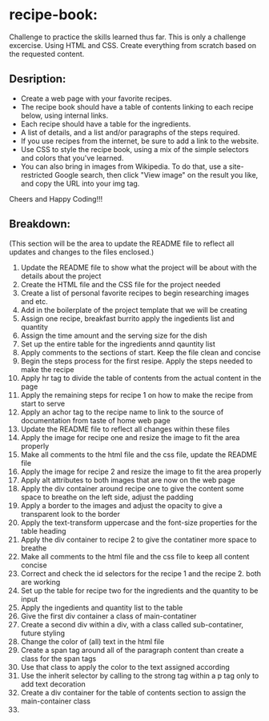 # recipe-book:
Challenge to practice the skills learned thus far. This is only a challenge excercise. Using HTML and CSS.
Create everything from scratch based on the requested content. 

## Desription:

* Create a web page with your favorite recipes.
* The recipe book should have a table of contents linking to each recipe below, using internal links.
* Each recipe should have a table for the ingredients.
* A list of details, and a list and/or paragraphs of the steps required.
* If you use recipes from the internet, be sure to add a link to the website.
* Use CSS to style the recipe book, using a mix of the simple selectors and colors that you've learned.
* You can also bring in images from Wikipedia. To do that, use a site-restricted Google search, then click "View image" on the result you like, and copy the URL into your img tag.

Cheers and Happy Coding!!!

## Breakdown: 
(This section will be the area to update the README file to reflect all updates and changes to the files enclosed.)

1. Update the README file to show what the project will be about with the details about the project
2. Create the HTML file and the CSS file for the project needed
3. Create a list of personal favorite recipes to begin researching images and etc.
4. Add in the boilerplate of the project template that we will be creating
5. Assign one recipe, breakfast burrito apply the ingedients list and quantity
6. Assign the time amount and the serving size for the dish
7. Set up the entire table for the ingredients annd qauntity list
8. Apply comments to the sections of start. Keep the file clean and concise
9. Begin the steps process for the first resipe. Apply the steps needed to make the recipe
10. Apply hr tag to divide the table of contents from the actual content in the page
11. Apply the remaining steps for recipe 1 on how to make the recipe from start to serve
12. Apply an achor tag to the recipe name to link to the source of documentation from taste of home web page
13. Update the README file to reflect all changes within these files
14. Apply the image for recipe one and resize the image to fit the area properly
15. Make all comments to the html file and the css file, update the README file
16. Apply the image for recipe 2 and resize the image to fit the area properly
17. Apply alt attributes to both images that are now on the web page
18. Apply the div container around recipe one to give the content some space to breathe on the left side, adjust the padding
19. Apply a border to the images and adjust the opacity to give a transparent look to the border
20. Apply the text-transform uppercase and the font-size properties for the table heading
21. Apply the div container to recipe 2 to give the contatiner more space to breathe
22. Make all comments to the html file and the css file to keep all content concise
23. Correct and check the id selectors for the recipe 1 and the recipe 2. both are working
24. Set up the table for recipe two for the ingredients and the quantity to be input
25. Apply the ingedients and quantity list to the table
26. Give the first div container a class of main-contatiner
27. Create a second div within a div, with a class called sub-contatiner, future styling
28. Change the color of (all) text in the html file
29. Create a span tag around all of the paragraph content than create a class for the span tags
30. Use that class to apply the color to the text assigned according
31. Use the inherit selector by calling to the strong tag within a p tag only to add text decoration
32. Create a div container for the table of contents section to assign the main-container class
33. 
